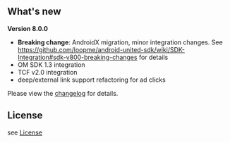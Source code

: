 ## What's new ##

**Version 8.0.0**
- **Breaking change**: AndroidX migration, minor integration changes. See https://github.com/loopme/android-united-sdk/wiki/SDK-Integration#sdk-v800-breaking-changes for details
- OM SDK 1.3 integration
- TCF v2.0 integration
- deep/external link support refactoring for ad clicks   

Please view the [changelog](CHANGELOG.md) for details.

## License ##

see [License](LICENSE.md)